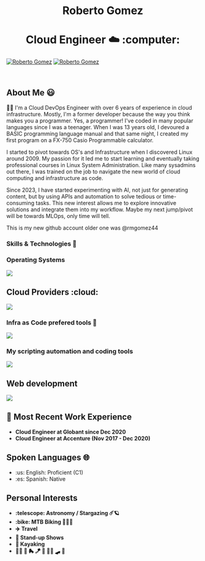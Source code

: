 <h1 align="center">Roberto Gomez</h1>
<h1 align="center">Cloud Engineer ☁️ :computer:</h1>

<p align="left">
  <a href="https://www.linkedin.com/in/robertomgomezr/" target="blank"><img align="center" src="https://img.shields.io/badge/LinkedIn-0077B5?style=for-the-badge&logo=linkedin&logoColor=white" alt="Roberto Gomez"/></a>
  <a href="mailto:robertomgomezr@gmail.com" target="blank"><img align="center" src="https://img.shields.io/badge/Gmail-D14836?style=for-the-badge&logo=gmail&logoColor=white" alt="Roberto Gomez" /></a>
</p>
<br>

<h2>About Me 😃</h2>
<p align="left">
<p>👨‍💻 I'm a Cloud DevOps Engineer with over 6 years of experience in cloud infrastructure. Mostly, I'm a former developer because the way you think makes you a programmer. Yes, a programmer! I've coded in many popular languages since I was a teenager. When I was 13 years old, I devoured a BASIC programming language manual and that same night, I created my first program on a FX-750 Casio Programmable calculator.</p>

<p>I started to pivot towards OS's and Infrastructure when I discovered Linux around 2009. My passion for it led me to start learning and eventually taking professional courses in Linux System Administration. Like many sysadmins out there, I was trained on the job to navigate the new world of cloud computing and infrastructure as code.</p>

<p>Since 2023, I have started experimenting with AI, not just for generating content, but by using APIs and automation to solve tedious or time-consuming tasks. This new interest allows me to explore innovative solutions and integrate them into my workflow. Maybe my next jump/pivot will be towards MLOps, only time will tell.</p>

<quote>This is my new github account older one was @rmgomez44</quote>

<h3>Skills & Technologies 🔧</h3>
<h3>Operating Systems </h3>
<p align="left">
  <a href="https://skillicons.dev">
    <img src="https://skillicons.dev/icons?i=linux,ubuntu,debian,mint,redhat,powershell,windows&perline=12" />
  </a>
</p>

<h2>Cloud Providers :cloud:</h2>
<p align="left">
  <a href="https://skillicons.dev">
    <img src="https://skillicons.dev/icons?i=aws,azure,gcp&perline=12" />
  </a>
</p>
<h3>Infra as Code prefered tools 🔧</h3>
<p align="left">
  <a href="https://skillicons.dev">
    <img src="https://skillicons.dev/icons?i=terraform,ansible,git,github&perline=12" />
  </a>
</p>
<h3>My scripting automation and coding tools </h3>
<p align="left">
  <a href="https://skillicons.dev">
    <img src="https://skillicons.dev/icons?i=python,bash,powershell,vim&perline=12" />
  </a>
</p>
<h2>Web development</h2>
<p align="left">
  <a href="https://skillicons.dev">
    <img src="https://skillicons.dev/icons?i=html,php,css,js,wordpress&perline=12" />
  </a>
</p>


<h2>💼 Most Recent Work Experience</h2>
<ul>
  <li>
    <strong>Cloud Engineer at Globant since Dec 2020</strong>
   
  </li>
  <li>
    <strong>Cloud Engineer at Accenture (Nov 2017 - Dec 2020)</strong>
  </li>
</ul>


<h2>Spoken Languages 🌐</h2>
<ul>
  <li>:us: English: Proficient (C1)</li>
  <li>:es: Spanish: Native</li>
</ul>

<h2>Personal Interests</h2>
<ul>
  <li>
    <strong>:telescope: Astronomy / Stargazing ☄️🪐</strong>
  </li>
  <li>
    <strong> :bike: MTB Biking 🚵🏾‍♂️</strong>
  </li>
  <li>
    <strong> ✈️ Travel  </strong>
  </li>
   <li>
    <strong> 🎤 Stand-up Shows </strong>
  </li>
  <li>
    <strong> 🚣 Kayaking</strong>
  </li>
  <li>
    <strong> 🚴‍♂️ 🥏 🛼 🪁 🤿 🚴‍♂️ 🛹 🎢</strong>
  </li>
</ul>
